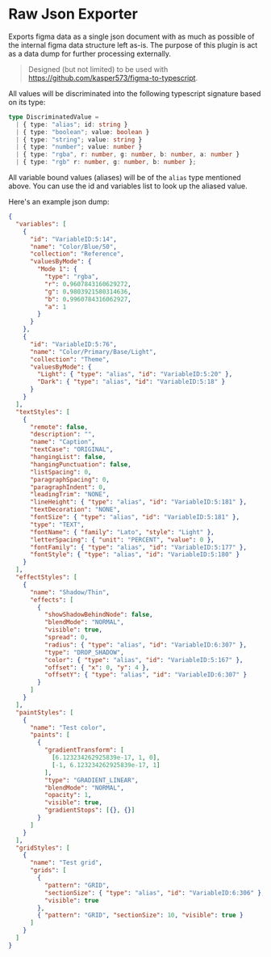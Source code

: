 # Raw Json Exporter

Exports figma data as a single json document with as much as possible of the internal figma data structure left as-is. The purpose of this plugin is act as a data dump for further processing externally.

> Designed (but not limited) to be used with https://github.com/kasper573/figma-to-typescript.

All values will be discriminated into the following typescript signature based on its type:

```typescript
type DiscriminatedValue =
  | { type: "alias"; id: string }
  | { type: "boolean"; value: boolean }
  | { type: "string"; value: string }
  | { type: "number"; value: number }
  | { type: "rgba", r: number, g: number, b: number, a: number }
  | { type: "rgb" r: number, g: number, b: number };
```

All variable bound values (aliases) will be of the `alias` type mentioned above. You can use the id and variables list to look up the aliased value.

Here's an example json dump:

```json
{
  "variables": [
    {
      "id": "VariableID:5:14",
      "name": "Color/Blue/50",
      "collection": "Reference",
      "valuesByMode": {
        "Mode 1": {
          "type": "rgba",
          "r": 0.9607843160629272,
          "g": 0.9803921580314636,
          "b": 0.9960784316062927,
          "a": 1
        }
      }
    },
    {
      "id": "VariableID:5:76",
      "name": "Color/Primary/Base/Light",
      "collection": "Theme",
      "valuesByMode": {
        "Light": { "type": "alias", "id": "VariableID:5:20" },
        "Dark": { "type": "alias", "id": "VariableID:5:18" }
      }
    }
  ],
  "textStyles": [
    {
      "remote": false,
      "description": "",
      "name": "Caption",
      "textCase": "ORIGINAL",
      "hangingList": false,
      "hangingPunctuation": false,
      "listSpacing": 0,
      "paragraphSpacing": 0,
      "paragraphIndent": 0,
      "leadingTrim": "NONE",
      "lineHeight": { "type": "alias", "id": "VariableID:5:181" },
      "textDecoration": "NONE",
      "fontSize": { "type": "alias", "id": "VariableID:5:181" },
      "type": "TEXT",
      "fontName": { "family": "Lato", "style": "Light" },
      "letterSpacing": { "unit": "PERCENT", "value": 0 },
      "fontFamily": { "type": "alias", "id": "VariableID:5:177" },
      "fontStyle": { "type": "alias", "id": "VariableID:5:180" }
    }
  ],
  "effectStyles": [
    {
      "name": "Shadow/Thin",
      "effects": [
        {
          "showShadowBehindNode": false,
          "blendMode": "NORMAL",
          "visible": true,
          "spread": 0,
          "radius": { "type": "alias", "id": "VariableID:6:307" },
          "type": "DROP_SHADOW",
          "color": { "type": "alias", "id": "VariableID:5:167" },
          "offset": { "x": 0, "y": 4 },
          "offsetY": { "type": "alias", "id": "VariableID:6:307" }
        }
      ]
    }
  ],
  "paintStyles": [
    {
      "name": "Test color",
      "paints": [
        {
          "gradientTransform": [
            [6.123234262925839e-17, 1, 0],
            [-1, 6.123234262925839e-17, 1]
          ],
          "type": "GRADIENT_LINEAR",
          "blendMode": "NORMAL",
          "opacity": 1,
          "visible": true,
          "gradientStops": [{}, {}]
        }
      ]
    }
  ],
  "gridStyles": [
    {
      "name": "Test grid",
      "grids": [
        {
          "pattern": "GRID",
          "sectionSize": { "type": "alias", "id": "VariableID:6:306" },
          "visible": true
        },
        { "pattern": "GRID", "sectionSize": 10, "visible": true }
      ]
    }
  ]
}
```

